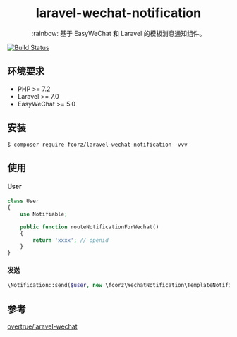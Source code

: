 <h1 align="center"> laravel-wechat-notification </h1>
<p align="center">:rainbow: 基于 EasyWeChat 和 Laravel 的模板消息通知组件。</p>

[![Build Status](https://travis-ci.org/fcorz/laravel-wechat-notification.svg?branch=master)](https://travis-ci.org/fcorz/laravel-wechat-notification)


## 环境要求
* PHP >= 7.2
* Laravel >= 7.0
* EasyWeChat >= 5.0

## 安装

```shell
$ composer require fcorz/laravel-wechat-notification -vvv
```

## 使用

#### User

~~~php
class User
{
    use Notifiable;

    public function routeNotificationForWechat()
    {
        return 'xxxx'; // openid
    }
}
~~~

#### 发送

~~~php
\Notification::send($user, new \fcorz\WechatNotification\TemplateNotification($templateId, $url, $data));
~~~

## 参考
[overtrue/laravel-wechat](https://github.com/overtrue/laravel-wechat)